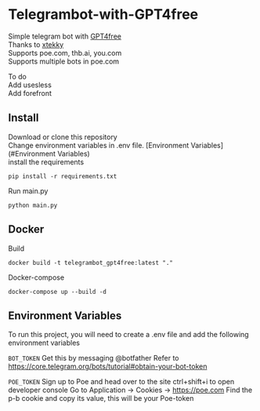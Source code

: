 # Telegrambot-with-GPT4free
Simple telegram bot with [GPT4free](https://github.com/xtekky/gpt4free)   
Thanks to [xtekky](https://github.com/xtekky)  
Supports poe.com, thb.ai, you.com   
Supports multiple bots in poe.com   

   
To do   
Add usesless   
Add forefront    

## Install


Download or clone this repository   
Change environment variables in .env file. [Environment Variables](#Environment Variables)   
install the requirements    
```
pip install -r requirements.txt
```
Run main.py
```
python main.py
```
## Docker
Build
```
docker build -t telegrambot_gpt4free:latest "." 
```
Docker-compose
```
docker-compose up --build -d
```



## Environment Variables

To run this project, you will need to create a .env file and add the following environment variables   

`BOT_TOKEN`
Get this by messaging @botfather Refer to https://core.telegram.org/bots/tutorial#obtain-your-bot-token

`POE_TOKEN`
Sign up to Poe and head over to the site
ctrl+shift+i to open developer console
Go to Application -> Cookies -> https://poe.com
Find the p-b cookie and copy its value, this will be your Poe-token

